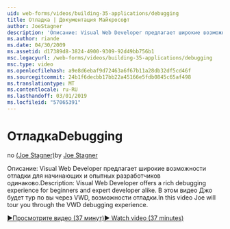 ```yaml
---
uid: web-forms/videos/building-35-applications/debugging
title: Отладка | Документация Майкрософт
author: JoeStagner
description: 'Описание: Visual Web Developer предлагает широкие возможности отладки для начинающих и опытных разработчиков одинаково. В этом видеоролике Джо будет тур вы через VW...'
ms.author: riande
ms.date: 04/30/2009
ms.assetid: d17389d8-3824-4900-9309-92d49bb756b1
msc.legacyurl: /web-forms/videos/building-35-applications/debugging
msc.type: video
ms.openlocfilehash: a9e8d6ebaf9d72463a6f67b11a28db32df5cd46f
ms.sourcegitcommit: 24b1f6decbb17bb22a45166e5fdb0845c65af498
ms.translationtype: MT
ms.contentlocale: ru-RU
ms.lasthandoff: 03/01/2019
ms.locfileid: "57065391"
---
```

<a name="debugging"></a><span data-ttu-id="d6190-104">Отладка</span><span class="sxs-lookup"><span data-stu-id="d6190-104">Debugging</span></span>
====================
<span data-ttu-id="d6190-105">по [(Joe Stagner)](https://github.com/JoeStagner)</span><span class="sxs-lookup"><span data-stu-id="d6190-105">by [Joe Stagner](https://github.com/JoeStagner)</span></span>

<span data-ttu-id="d6190-106">Описание: Visual Web Developer предлагает широкие возможности отладки для начинающих и опытных разработчиков одинаково.</span><span class="sxs-lookup"><span data-stu-id="d6190-106">Description: Visual Web Developer offers a rich debugging experience for beginners and expert developer alike.</span></span> <span data-ttu-id="d6190-107">В этом видео Джо будет тур по вы через VWD, возможности отладки.</span><span class="sxs-lookup"><span data-stu-id="d6190-107">In this video Joe will tour you through the VWD debugging experience.</span></span>

[<span data-ttu-id="d6190-108">&#9654;Просмотрите видео (37 минут)</span><span class="sxs-lookup"><span data-stu-id="d6190-108">&#9654; Watch video (37 minutes)</span></span>](https://channel9.msdn.com/Blogs/ASP-NET-Site-Videos/debugging)

